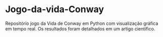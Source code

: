 # Jogo-da-vida-Conway
Repositório jogo da Vida de Conway em Python com visualização gráfica em tempo real.  Os resultados foram detalhados em um artigo científico.
